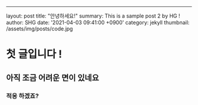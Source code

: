 ---
layout: post
title:  "안녕하세요!"
summary: This is a sample post 2 by HG !
author: SHG
date: '2021-04-03 09:41:00 +0900'
category: jekyll
thumbnail: /assets/img/posts/code.jpg

# 첫 글입니다 !

## 아직 조금 어려운 면이 있네요 

### 적응 하겠죠?
